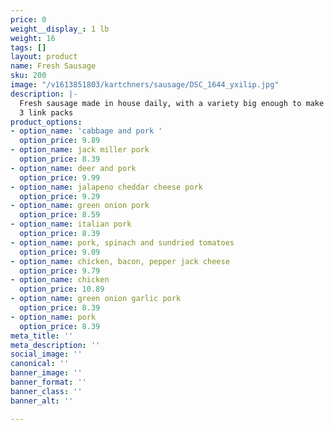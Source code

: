 ```yaml
---
price: 0
weight__display_: 1 lb
weight: 16
tags: []
layout: product
name: Fresh Sausage
sku: 200
image: "/v1613851803/kartchners/sausage/DSC_1644_yxilip.jpg"
description: |-
  Fresh sausage made in house daily, with a variety big enough to make everyone's taste buds happy!
  3 link packs
product_options:
- option_name: 'cabbage and pork '
  option_price: 9.89
- option_name: jack miller pork
  option_price: 8.39
- option_name: deer and pork
  option_price: 9.99
- option_name: jalapeno cheddar cheese pork
  option_price: 9.29
- option_name: green onion pork
  option_price: 8.59
- option_name: italian pork
  option_price: 8.39
- option_name: pork, spinach and sundried tomatoes
  option_price: 9.09
- option_name: chicken, bacon, pepper jack cheese
  option_price: 9.79
- option_name: chicken
  option_price: 10.89
- option_name: green onion garlic pork
  option_price: 8.39
- option_name: pork
  option_price: 8.39
meta_title: ''
meta_description: ''
social_image: ''
canonical: ''
banner_image: ''
banner_format: ''
banner_class: ''
banner_alt: ''

---
```

